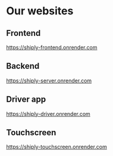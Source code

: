 
# Our websites
## Frontend 
https://shiply-frontend.onrender.com
## Backend
https://shiply-server.onrender.com
## Driver app
https://shiply-driver.onrender.com
## Touchscreen
https://shiply-touchscreen.onrender.com






